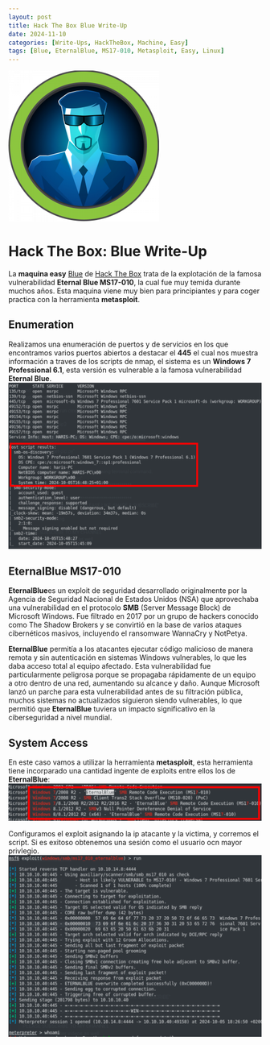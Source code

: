 ```yaml
---
layout: post
title: Hack The Box Blue Write-Up
date: 2024-11-10
categories: [Write-Ups, HackTheBox, Machine, Easy]
tags: [Blue, EternalBlue, MS17-010, Metasploit, Easy, Linux]
---
```

![Blue Logo](/assets/post_details/blue/blue_logo.png)
# Hack The Box: Blue Write-Up
La **maquina easy** [Blue](https://app.hackthebox.com/machines/51) de [Hack The Box](https://app.hackthebox.com/) trata de la explotación de la famosa vulnerabilidad **Eternal Blue MS17-010**, la cual fue muy temida durante muchos años. 
Esta maquina viene muy bien para principiantes y para coger practica con la herramienta **metasploit**. 

## Enumeration
Realizamos una enumeración de puertos y de servicios en los que encontramos varios puertos abiertos a destacar el **445** el cual nos muestra información a traves de los scripts de nmap, el sistema es un **Windows 7 Professional 6.1**, esta versión es vulnerable a la famosa vulnerabilidad **Eternal Blue**. 
![NMAP](/assets/post_details/blue/blue_nmap.png)

## EternalBlue MS17-010
**EternalBlue**es un exploit de seguridad desarrollado originalmente por la Agencia de Seguridad Nacional de Estados Unidos (NSA) que aprovechaba una vulnerabilidad en el protocolo **SMB** (Server Message Block) de Microsoft Windows. Fue filtrado en 2017 por un grupo de hackers conocido como The Shadow Brokers y se convirtió en la base de varios ataques cibernéticos masivos, incluyendo el ransomware WannaCry y NotPetya.

**EternalBlue** permitía a los atacantes ejecutar código malicioso de manera remota y sin autenticación en sistemas Windows vulnerables, lo que les daba acceso total al equipo afectado. Esta vulnerabilidad fue particularmente peligrosa porque se propagaba rápidamente de un equipo a otro dentro de una red, aumentando su alcance y daño. Aunque Microsoft lanzó un parche para esta vulnerabilidad antes de su filtración pública, muchos sistemas no actualizados siguieron siendo vulnerables, lo que permitió que **EternalBlue** tuviera un impacto significativo en la ciberseguridad a nivel mundial.

## System Access
En este caso vamos a utilizar la herramienta **metasploit**, esta herramienta tiene incorparado una cantidad ingente de exploits entre ellos los de **EternalBlue**:
![Eternal Blue](/assets/post_details/blue/blue_eternal_blue.png)

Configuramos el exploit asignando la ip atacante y la victima, y corremos el script. Si es exitoso obtenemos una sesión como el usuario ocn mayor privlegio.
![Exploit Eternal Blue](/assets/post_details/blue/blue_exploit_eternal_blue.png)